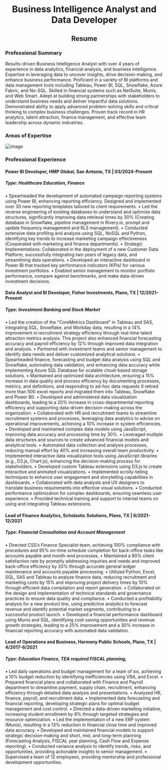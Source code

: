 # <center> Business Intelligence Analyst and Data Developer </center>

## <center> Resume </center>

### Professional Summary

Results-driven Business Intelligence Analyst with over 4 years of experience in data analytics, financial analysis, and business intelligence. Expertise in leveraging data to uncover insights, drive decision-making, and enhance business performance. Proficient in a variety of BI platforms and data management tools including Tableau, Power BI, SQL, Snowflake, Azure Fabric, and No-SQL. Skilled in financial systems such as NetSuite, Munis, and Web Smart. Adept at building strong partnerships with stakeholders to understand business needs and deliver impactful data solutions. Demonstrated ability to apply advanced problem-solving skills and critical thinking to complex business challenges. Proven track record in HR analytics, talent attraction, finance management, and effective team leadership across dynamic industries.


### Areas of Expertise
![image](https://github.com/borisyalcin/barisyalcin/assets/155834534/6c5a54dc-41bc-40ff-9f77-c2e40e5c9b94)

### Professional Experience

#### Power BI Developer, HMP Global, San Antonio, TX | 03/2024-Present 
##### Type: Healthcare Education, Finance
•	Spearheaded the development of automated campaign reporting systems using Power BI, enhancing reporting efficiency. Designed and implemented over 30 new reporting templates tailored to client requirements.
•	Led the reverse engineering of existing databases to understand and optimize data structures, significantly improving data retrieval times by 30% (Creating database in Snowflake, pipeline management in Rivery.io, prompt and update frequency management and RLS management).
•	Conducted extensive data profiling and analysis using SQL, NoSQL and Python, identifying key trends to increase marketing campaign effectiveness (Cooperated with marketing and finance departments).
•	Strategic Implementations: Collaborated in the deployment of a new Customer Data Platform, successfully integrating two years of legacy data, and streamlining data operations.
•	Developed an interactive dashboard in Power BI that tracked key performance indicators (KPIs) for various investment portfolios.
•	Enabled senior management to monitor portfolio performance, compare against benchmarks, and make data-driven investment decisions.

#### Data Analyst and BI Developer, Fisher Investments, Plano, TX | 12/2021-Present
##### Type: Investment Banking and Stock Market
•	Led the creation of the "CoreMetrics Dashboard" in Tableau and SAS, integrating SQL, Snowflake, and Workday data, resulting in a 14% improvement in recruitment strategy efficiency through real-time talent attraction metrics analysis. This project also enhanced financial forecasting accuracy and payroll efficiency by 12% through improved data integration and analysis.
•	Partnered with investment teams and senior management to identify data needs and deliver customized analytical solutions.
•	Spearheaded finance, forecasting and budget data analysis using SQL and Snowflake, automating data validation, and enhancing data accuracy while implementing Azure SQL Database for scalable cloud-based storage solutions.
•	Maintained and optimized data architecture, ensuring a 15% increase in data quality and process efficiency by documenting processes, metrics, and definitions, and responding to ad-hoc data requests (I retired more than 500 excel reports and migrated them into Tableau, Snowflake and Power BI).
•	Developed and administered data visualization dashboards, leading to a 20% increase in cross-departmental reporting efficiency and supporting data-driven decision-making across the organization.
•	Collaborated with HR and recruitment teams to streamline recruitment systems and processes, leveraging data analytics to advise on operational improvements, achieving a 10% increase in system efficiencies.
•	Developed and maintained complex data models using JavaScript, improving data accuracy and processing time by 30%.
•	Leveraged multiple data structures and sources to create advanced financial models and analytical tools.
•	Automated data collection and analysis processes, reducing manual effort by 40% and increasing overall team productivity.
•	Implemented interactive data visualization tools using JavaScript libraries (e.g., D3.js, Chart.js), enhancing the decision-making process for stakeholders.
•	Developed custom Tableau extensions using D3.js to create interactive and animated visualizations.
•	Implemented scrolly-telling techniques to enhance user engagement and storytelling capabilities in dashboards.
•	Collaborated with data analysts and UX designers to translate business requirements into effective visual solutions.
•	Conducted performance optimization for complex dashboards, ensuring seamless user experience.
•	Provided technical training and support to internal teams on using and integrating Tableau extensions.

#### Lead of Finance Analytics, Scholastic Solutions, Plano, TX | 6/2021-12/2021 
##### Type: Financial Consultation and Account Management
•	Directed CSS’s Finance Specialist team, achieving 100% compliance with procedures and 95% on-time schedule completion for back-office tasks like accounts payable and month-end processes.
•	Maintained a 90% client satisfaction rate by promptly addressing inquiries and needs and improved back-office efficiency by 20% through accurate general ledger maintenance and accounts payable processing.
•	Utilized Python, Excel, SQL, SAS and Tableau to analyze finance data, reducing recruitment and marketing costs by 15% and improving project delivery times by 10% through efficient data compilation and report generation.
•	Collaborated on the design and implementation of technical standards and governance practices to ensure data quality and compliance.
•	Conducted a profitability analysis for a new product line, using predictive analytics to forecast revenue and identify potential market segments, contributing to a successful product launch.
•	Developed a financial performance dashboard using Munis and SQL, identifying cost-saving opportunities and revenue growth strategies, leading to a 25% improvement and a 30% increase in financial reporting accuracy with automated data validation.

#### Lead of Operations and Business, Harmony Public Schools, Plano, TX | 4/2017-6/2021 
##### Type: Education Finance, TEA required FISCAL planning, 
•	Led daily operations and budget management for a team of six, achieving a 10% budget reduction by identifying inefficiencies using VBA, and Excel. 
•	Prepared financial plans and collaborated with Finance and Payroll department to streamline payment, supply chain, recruitment, enhancing efficiency through detailed data analysis and presentations. 
•	Analyzed HR, finance, payroll, and recruitment data.
•	Implemented data forecasting and financial reporting, developing strategic plans for optimal budget management and cost control. 
•	Directed a data-driven marketing initiative, increasing student enrollment by 8% through targeted strategies and resource optimization. 
•	Led the implementation of a new ERP system (Munis), resulting in a 13% reduction in financial close time and improved data accuracy.
•	Developed and maintained financial models to support strategic decision-making and short, mid, and long-term planning (Forecasting Analysis, FISCAL year planning, Cash Flow and Expense reporting).
•	Conducted variance analysis to identify trends, risks, and opportunities, providing actionable insights to senior management.
•	Supervised a team of 12 employees, providing mentorship and professional development opportunities.
